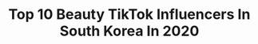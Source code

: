 ---
title: Top 10 Beauty TikTok Influencers In South Korea In 2020
description: >-
  Find top beauty TikTok influencers in South Korea in 2020. Most popular hashtags: #bracelet #kitty #fashion #cp66.
platform: TikTok
profiles:
  - username: "zon_kis"
    fullname: >-
      죵키 Jongkey
    location: "South Korea"
    followers: 2149309
    engagement: 1188
    commentsToLikes: 0.022857
    id: ck83ysu5zvew50j78ydohgxlq
    verified: true
    hashtags: "#onhavandep, #mkaeup, #bts, #onchallenge"
  - username: "ara_spring"
    fullname: >-
      Ara_spring
    location: "South Korea"
    followers: 360280
    engagement: 688
    commentsToLikes: 0.004785
    id: ck8qeiyy2st6e0j78mkw2fb8u
    verified: false
    hashtags: "#amuse, #bluser, #hera"
  - username: "insight_official"
    fullname: >-
      인사이트
    location: "South Korea"
    followers: 1905526
    engagement: 1545
    commentsToLikes: 0.014247
    id: ck8f6n16s2q2k0j780ydzh5z6
    verified: true
    hashtags: "#naeun, #baekzyoung, #delight, #cantyouseeme"
  - username: "dewsisters"
    fullname: >-
      Dewsisters
    location: "South Korea"
    followers: 3101833
    engagement: 1512
    commentsToLikes: 0.017209
    id: ck9euyutsfrzh0j78lcrsmfd1
    verified: true
    hashtags: "#fashion, #makeup, #korea, #diet"
  - username: "chengdamunni"
    fullname: >-
      청담언니
    location: "South Korea"
    followers: 674974
    engagement: 819
    commentsToLikes: 0.027482
    id: ck92wvejbw2lg0j78uklcfz1g
    verified: true
    hashtags: "#seeweed, #mashmello, #kimchi"
  - username: "insight_idea"
    fullname: >-
      인사이트 아이디어
    location: "South Korea"
    followers: 172832
    engagement: 1112
    commentsToLikes: 0.009580
    id: ck9k6q1rs1s5a0j7802kjufos
    verified: false
    hashtags: "#book, #tissueroll, #clock, #clean"
  - username: "about_minjii"
    fullname: >-
      About_minjii
    location: "South Korea"
    followers: 384719
    engagement: 466
    commentsToLikes: 0.014768
    id: ck921wdv9jxwl0j782hjyzlrq
    verified: false
    hashtags: "#sportygirl, #facialmask, #chocolate, #agoodday"
  - username: "chr_forever"
    fullname: >-
      차홍룸 용산센트럴점 장영원
    location: "South Korea"
    followers: 21770
    engagement: 354
    commentsToLikes: 0.002522
    id: ck9215g1agx7d0j7851y7gboe
    verified: false
    hashtags: "#beutytip, #hairtip"
  - username: "chunja46"
    fullname: >-
      46년생 춘자씨
    location: "South Korea"
    followers: 579489
    engagement: 1372
    commentsToLikes: 0.018046
    id: ck8hqxdg7661p0j78hrjmotlp
    verified: true
    hashtags: "#iwillalwaysloveyou, #gimbap, #nirvana, #beautymodechallenge"
  - username: "insight_toy"
    fullname: >-
      인사이트 토이
    location: "South Korea"
    followers: 283168
    engagement: 1336
    commentsToLikes: 0.014454
    id: ck920yl3jg8ub0j78m2978wwi
    verified: false
    hashtags: "#character, #spongebob, #makeup, #kidult"
---